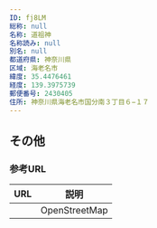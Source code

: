 ```yaml
---
ID: fj8LM
総称: null
名称: 道祖神
名称読み: null
別名: null
都道府県: 神奈川県
区域: 海老名市
緯度: 35.4476461
経度: 139.3975739
郵便番号: 2430405
住所: 神奈川県海老名市国分南３丁目６−１７
---
```


## その他

### 参考URL

| URL | 説明          |
| --- | ------------- |
|     | OpenStreetMap |
